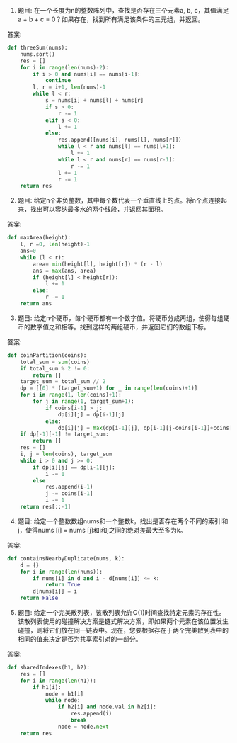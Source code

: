 

1. 题目: 在一个长度为n的整数阵列中，查找是否存在三个元素a, b, c，其值满足a + b + c = 0？如果存在，找到所有满足该条件的三元组，并返回。

答案:

```python
def threeSum(nums):
    nums.sort()
    res = []
    for i in range(len(nums)-2):
        if i > 0 and nums[i] == nums[i-1]:
            continue
        l, r = i+1, len(nums)-1
        while l < r:
            s = nums[i] + nums[l] + nums[r]
            if s > 0:
                r -= 1
            elif s < 0:
                l += 1
            else:
                res.append([nums[i], nums[l], nums[r]])
                while l < r and nums[l] == nums[l+1]:
                    l += 1
                while l < r and nums[r] == nums[r-1]:
                    r -= 1
                l += 1
                r -= 1
    return res
```

2. 题目: 给定n个非负整数，其中每个数代表一个垂直线上的点。将n个点连接起来，找出可以容纳最多水的两个线段，并返回其面积。

答案:

```python
def maxArea(height):
    l, r =0, len(height)-1
    ans=0
    while (l < r):
        area= min(height[l], height[r]) * (r - l)
        ans = max(ans, area)
        if (height[l] < height[r]):
            l += 1
        else:
            r -= 1
    return ans
```

3. 题目: 给定n个硬币，每个硬币都有一个数字值。将硬币分成两组，使得每组硬币的数字值之和相等。找到这样的两组硬币，并返回它们的数组下标。

答案:

```python
def coinPartition(coins):
    total_sum = sum(coins)
    if total_sum % 2 != 0:
        return []
    target_sum = total_sum // 2
    dp = [[0] * (target_sum+1) for _ in range(len(coins)+1)]
    for i in range(1, len(coins)+1):
        for j in range(1, target_sum+1):
            if coins[i-1] > j:
                dp[i][j] = dp[i-1][j]
            else:
                dp[i][j] = max(dp[i-1][j], dp[i-1][j-coins[i-1]]+coins[i-1])
    if dp[-1][-1] != target_sum:
        return []
    res = []
    i, j = len(coins), target_sum
    while i > 0 and j >= 0:
        if dp[i][j] == dp[i-1][j]:
            i -= 1
        else:
            res.append(i-1)
            j -= coins[i-1]
            i -= 1
    return res[::-1]
```

4. 题目: 给定一个整数数组nums和一个整数k，找出是否存在两个不同的索引i和j，使得nums [i] = nums [j]和i和j之间的绝对差最大至多为k。

答案:

```python
def containsNearbyDuplicate(nums, k):
    d = {}
    for i in range(len(nums)):
        if nums[i] in d and i - d[nums[i]] <= k:
            return True
        d[nums[i]] = i
    return False
```

5. 题目: 给定一个完美散列表，该散列表允许O(1)时间查找特定元素的存在性。该散列表使用的碰撞解决方案是链式解决方案，即如果两个元素在该位置发生碰撞，则将它们放在同一链表中。现在，您要根据存在于两个完美散列表中的相同的值来决定是否为共享索引对的一部分。

答案:

```python
def sharedIndexes(h1, h2):
    res = []
    for i in range(len(h1)):
        if h1[i]:
            node = h1[i]
            while node:
                if h2[i] and node.val in h2[i]:
                    res.append(i)
                    break
                node = node.next
    return res
```